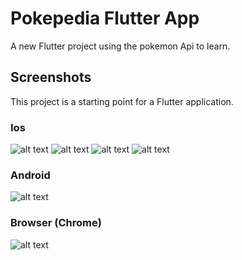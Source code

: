 # Pokepedia Flutter App

A new Flutter project using the pokemon Api to learn.

## Screenshots

This project is a starting point for a Flutter application.

### Ios

![alt text](./readme-docs/image.png)
![alt text](./readme-docs/image4.png)
![alt text](./readme-docs/image5.png)
![alt text](./readme-docs/image6.png)

### Android 
![alt text](./readme-docs//image2.png)

### Browser (Chrome)
![alt text](./readme-docs/image3.png)